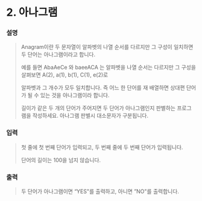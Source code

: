 # 2. 아나그램
### 설명
>Anagram이란 두 문자열이 알파벳의 나열 순서를 다르지만 그 구성이 일치하면 두 단어는 아나그램이라고 합니다.
>
>예를 들면 AbaAeCe 와 baeeACA 는 알파벳을 나열 순서는 다르지만 그 구성을 살펴보면 A(2), a(1), b(1), C(1), e(2)로
>
>알파벳과 그 개수가 모두 일치합니다. 즉 어느 한 단어를 재 배열하면 상대편 단어가 될 수 있는 것을 아나그램이라 합니다.
>
>길이가 같은 두 개의 단어가 주어지면 두 단어가 아나그램인지 판별하는 프로그램을 작성하세요. 아나그램 판별시 대소문자가 구분됩니다.

### 입력
>첫 줄에 첫 번째 단어가 입력되고, 두 번째 줄에 두 번째 단어가 입력됩니다.
>
>단어의 길이는 100을 넘지 않습니다.

### 출력
>두 단어가 아나그램이면 “YES"를 출력하고, 아니면 ”NO"를 출력합니다.

